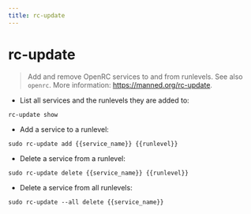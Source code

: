 ```yaml
---
title: rc-update
---
```

# rc-update

> Add and remove OpenRC services to and from runlevels.
> See also `openrc`.
> More information: <https://manned.org/rc-update>.

- List all services and the runlevels they are added to:

`rc-update show`

- Add a service to a runlevel:

`sudo rc-update add {{service_name}} {{runlevel}}`

- Delete a service from a runlevel:

`sudo rc-update delete {{service_name}} {{runlevel}}`

- Delete a service from all runlevels:

`sudo rc-update --all delete {{service_name}}`

